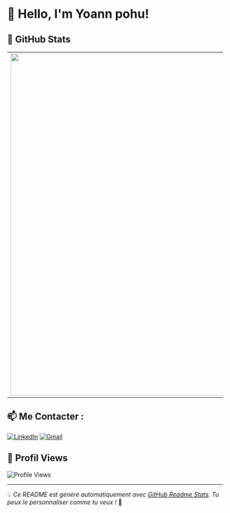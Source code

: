 # 👋 Hello, I'm Yoann pohu!

## 🚀 GitHub Stats

<div align="center">
  <table>
    <tr>
      <td>
        <img src="https://github-readme-stats.vercel.app/api?username=Yoannpohu2&show_icons=true&theme=default&card_width=800" width="800px" />
      </td>
      <td>
        <img src="https://github-readme-stats.vercel.app/api/top-langs/?username=Yoannpohu2&layout=compact&theme=default&langs_count=8&card_width=800" width="800px" />
      </td>
    </tr>
  </table>
</div>

## 📫 Me Contacter :
[![LinkedIn](https://img.shields.io/badge/LinkedIn-0077B5?style=for-the-badge&logo=linkedin&logoColor=white)](https://www.linkedin.com/in/yoann-pohu-03b39b213/)
[![Gmail](https://img.shields.io/badge/Gmail-D14836?style=for-the-badge&logo=gmail&logoColor=white)](mailto:yoannpohu12@gmail.com)

## 👀 Profil Views
![Profile Views](https://komarev.com/ghpvc/?username=Yoannpohu2&color=blue)

---

💡 *Ce README est généré automatiquement avec [GitHub Readme Stats](https://github.com/anuraghazra/github-readme-stats). Tu peux le personnaliser comme tu veux !* 🚀
